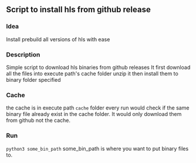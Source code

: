 ## Script to install hls from github release
### Idea
Install prebuild all versions of hls with ease
### Description
Simple script to download hls binaries from github releases
It first download all the files into execute path's cache folder unzip it
then install them to binary folder specified
### Cache
the cache is in execute path `cache` folder
every run would check if the same binary file already
exist in the cache folder. It would only download them from
github not the cache.  
### Run
`python3 some_bin_path`
some_bin_path is where you want to put binary files to.